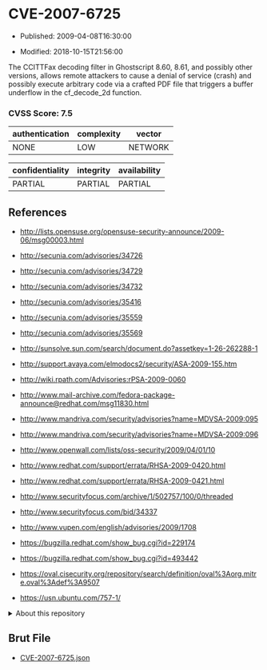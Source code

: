 # CVE-2007-6725

- Published: 2009-04-08T16:30:00

- Modified: 2018-10-15T21:56:00

The CCITTFax decoding filter in Ghostscript 8.60, 8.61, and possibly other versions, allows remote attackers to cause a denial of service (crash) and possibly execute arbitrary code via a crafted PDF file that triggers a buffer underflow in the cf_decode_2d function.

### CVSS Score: **7.5**

| authentication | complexity | vector |
| --- | --- | --- |
| NONE | LOW | NETWORK |

| confidentiality | integrity | availability |
| --- | --- | --- |
| PARTIAL | PARTIAL | PARTIAL |

## References

* http://lists.opensuse.org/opensuse-security-announce/2009-06/msg00003.html

* http://secunia.com/advisories/34726

* http://secunia.com/advisories/34729

* http://secunia.com/advisories/34732

* http://secunia.com/advisories/35416

* http://secunia.com/advisories/35559

* http://secunia.com/advisories/35569

* http://sunsolve.sun.com/search/document.do?assetkey=1-26-262288-1

* http://support.avaya.com/elmodocs2/security/ASA-2009-155.htm

* http://wiki.rpath.com/Advisories:rPSA-2009-0060

* http://www.mail-archive.com/fedora-package-announce@redhat.com/msg11830.html

* http://www.mandriva.com/security/advisories?name=MDVSA-2009:095

* http://www.mandriva.com/security/advisories?name=MDVSA-2009:096

* http://www.openwall.com/lists/oss-security/2009/04/01/10

* http://www.redhat.com/support/errata/RHSA-2009-0420.html

* http://www.redhat.com/support/errata/RHSA-2009-0421.html

* http://www.securityfocus.com/archive/1/502757/100/0/threaded

* http://www.securityfocus.com/bid/34337

* http://www.vupen.com/english/advisories/2009/1708

* https://bugzilla.redhat.com/show_bug.cgi?id=229174

* https://bugzilla.redhat.com/show_bug.cgi?id=493442

* https://oval.cisecurity.org/repository/search/definition/oval%3Aorg.mitre.oval%3Adef%3A9507

* https://usn.ubuntu.com/757-1/

<details>
<summary>About this repository</summary> 

  This repository is part of the project [Live Hack CVE](https://github.com/Live-Hack-CVE). Main website can be found [www.live-hack.org](https://www.live-hack.org) 
  
  Made by [Sn0wAlice](https://github.com/Sn0wAlice) for the people that care about security and need to have a feed of the latest CVEs. Hope you enjoy it, don't forget to star the repo and follow me on [Twitter](https://twitter.com/Sn0wAlice) and [Github](https://github.com/Sn0wAlice). And that is my [personnal website](https://www.alice-snow.me/)

  - [Home Page](https://github.com/Live-Hack-CVE)
  - [Framework](https://github.com/Live-Hack-CVE/cve-framework)
  - [CVE database](https://github.com/Live-Hack-CVE/full_database)
  - [Changelog](https://github.com/Live-Hack-CVE/Changelog)
</details>

## Brut File

* [CVE-2007-6725.json](https://raw.githubusercontent.com/Live-Hack-CVE/full_database/main/cves/2007/CVE-2007-6725.json)

